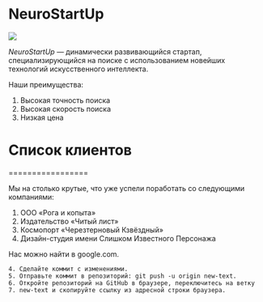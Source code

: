 # NeuroStartUp

![](https://netology-code.github.io/git-homeworks/introduction/assets/logo.png)

*NeuroStartUp* — динамически развивающийся стартап, специализирующийся на поиске с использованием новейших технологий искусственного интеллекта.

Наши преимущества:
1. Высокая точность поиска
2. Высокая скорость поиска
3. Низкая цена

# Список клиентов
=================

Мы на столько крутые, что уже успели поработать со следующими компаниями:

   1. ООО «Рога и копыта» 
   2. Издательство «Читый лист»
   3. Космопорт «Черезтерновый Кзвёздный»
   4. Дизайн-студия имени Слишком Известного Персонажа

Нас можно найти в google.com.

    4. Сделайте коммит с изменениями.
    5. Отправьте коммит в репозиторий: git push -u origin new-text.
    6. Откройте репозиторий на GitHub в браузере, переключитесь на ветку 7. new-text и скопируйте ссылку из адресной строки браузера.
